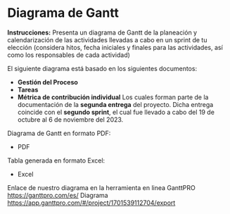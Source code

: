 # Diagrama de Gantt
**Instrucciones:** Presenta un diagrama de Gantt de la planeación y calendarización de las actividades llevadas a cabo en un sprint de tu elección (considera hitos, fecha iniciales y finales para las actividades, así como los responsables de cada actividad)

El siguiente diagrama está basado en los siguientes documentos:
- **Gestión del Proceso**
- **Tareas**
- **Métrica de contribución individual**
Los cuales forman parte de la documentación de la **segunda entrega** del proyecto. Dicha  entrega coincide con el **segundo sprint**, el cual fue llevado a cabo del 19 de octubre al 6 de noviembre del 2023.

Diagrama de Gantt en formato PDF:
- PDF

Tabla generada en formato Excel:
- Excel
  
Enlace de nuestro diagrama en la herramienta en linea GanttPRO https://ganttpro.com/es/
Diagrama https://app.ganttpro.com/#/project/1701539112704/export

